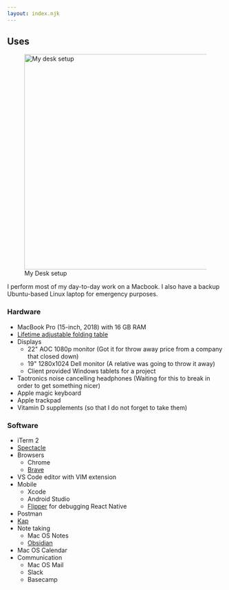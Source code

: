 ```yaml
---
layout: index.njk
---
```

## Uses

<figure>
<div class="centerImage">
  <img width="500" alt="My desk setup"
    src="https://res.cloudinary.com/dcrbjmmo4/image/upload/c_scale,h_503/v1621104123/IMG_20210419_153903_4.jpg">
    </div>
  <figcaption>My Desk setup</figcaption>
</figure>

I perform most of my day-to-day work on a Macbook. I also have a backup
Ubuntu-based Linux laptop for emergency purposes.

### Hardware

- MacBook Pro (15-inch, 2018) with 16 GB RAM
- [Lifetime adjustable folding table](https://www.amazon.co.uk/Lifetime-Commercial-Adjustable-Height-Folding/dp/B0767R3MHL/ref=sr_1_3?dchild=1&keywords=Lifetime+Table&qid=1618844477&sr=8-3%20)
- Displays
  - 22" AOC 1080p monitor (Got it for throw away price from a company that
    closed down)
  - 19" 1280x1024 Dell monitor (A relative was going to throw it away)
  - Client provided Windows tablets for a project
- Taotronics noise cancelling headphones (Waiting for this to break in order to
  get something nicer)
- Apple magic keyboard
- Apple trackpad
- Vitamin D supplements (so that I do not forget to take them)

### Software

- iTerm 2
- [Spectacle](https://www.spectacleapp.com/)
- Browsers
  - Chrome
  - [Brave](https://brave.com/)
- VS Code editor with VIM extension
- Mobile
  - Xcode
  - Android Studio
  - [Flipper](https://fbflipper.com/) for debugging React Native
- Postman
- [Kap](https://getkap.co/)
- Note taking
  - Mac OS Notes
  - [Obsidian](https://obsidian.md/)
- Mac OS Calendar
- Communication
  - Mac OS Mail
  - Slack
  - Basecamp
